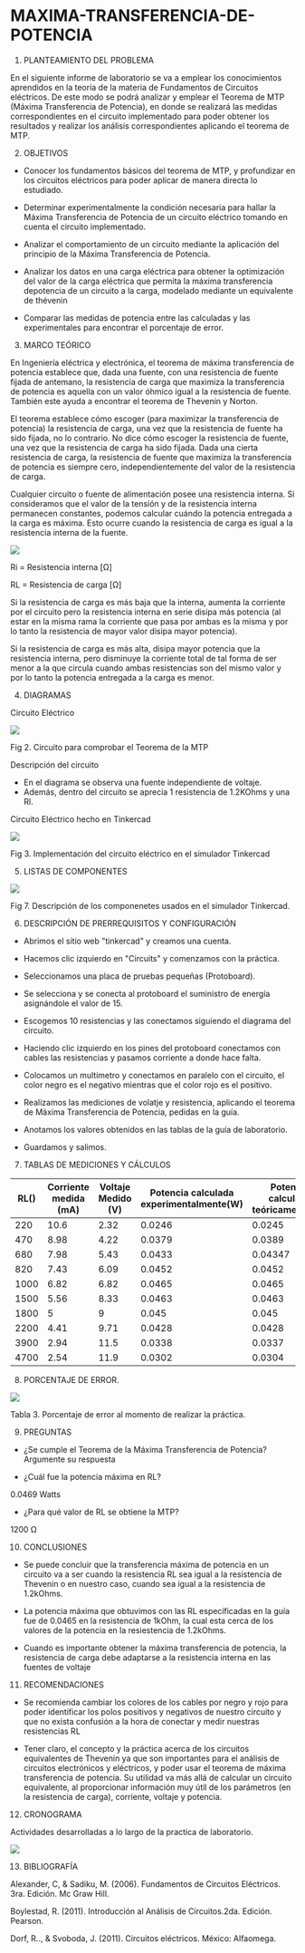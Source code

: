 # MAXIMA-TRANSFERENCIA-DE-POTENCIA

1. PLANTEAMIENTO DEL PROBLEMA 

En el siguiente informe de laboratorio se va a emplear los conocimientos aprendidos en la teoría de la materia de Fundamentos de Circuitos eléctricos. De este modo se podrá analizar y emplear el Teorema de MTP (Máxima Transferencia de Potencia), en donde se realizará las medidas correspondientes en el circuito implementado para poder obtener los resultados y realizar los análisis correspondientes aplicando el teorema de MTP.

2. OBJETIVOS

* Conocer los fundamentos básicos del teorema de MTP, y profundizar en los circuitos eléctricos para poder aplicar de manera directa lo estudiado.

* Determinar experimentalmente la condición necesaria para hallar la Máxima Transferencia de Potencia de un circuito eléctrico tomando en cuenta el circuito implementado.

* Analizar el comportamiento de un circuito mediante la aplicación del principio de la Máxima Transferencia de Potencia.

* Analizar los datos en una carga eléctrica para obtener la optimización del valor de la carga eléctrica que permita la máxima transferencia   depotencia de un circuito a la carga, modelado mediante un equivalente de thévenin

* Comparar las medidas de potencia entre las calculadas y las experimentales para encontrar el porcentaje de error. 

3. MARCO TEÓRICO 

En Ingeniería eléctrica y electrónica, el teorema de máxima transferencia de potencia establece que, dada una fuente, con una resistencia de fuente fijada de antemano, la resistencia de carga que maximiza la transferencia de potencia es aquella con un valor óhmico igual a la resistencia de fuente. También este ayuda a encontrar el teorema de Thevenin y Norton.

El teorema establece cómo escoger (para maximizar la transferencia de potencia) la resistencia de carga, una vez que la resistencia de fuente ha sido fijada, no lo contrario. No dice cómo escoger la resistencia de fuente, una vez que la resistencia de carga ha sido fijada. Dada una cierta resistencia de carga, la resistencia de fuente que maximiza la transferencia de potencia es siempre cero, independientemente del valor de la resistencia de carga.

Cualquier circuito o fuente de alimentación posee una resistencia interna. Si consideramos que el valor de la tensión y de la resistencia interna permanecen constantes, podemos calcular cuándo la potencia entregada a la carga es máxima. Esto ocurre cuando la resistencia de carga es igual a la resistencia interna de la fuente.

![](https://raw.githubusercontent.com/JavoEstevez/MAXIMA-TRANSFERENCIA-DE-POTENCIA/master/Img/transferencia.jpg)

Ri = Resistencia interna [Ω]

RL = Resistencia de carga [Ω]

Si la resistencia de carga es más baja que la interna, aumenta la corriente por el circuito pero la resistencia interna en serie disipa más potencia (al estar en la misma rama la corriente que pasa por ambas es la misma y por lo tanto la resistencia de mayor valor disipa mayor potencia).

Si la resistencia de carga es más alta, disipa mayor potencia que la resistencia interna, pero disminuye la corriente total de tal forma de ser menor a la que circula cuando ambas resistencias son del mismo valor y por lo tanto la potencia entregada a la carga es menor.

4. DIAGRAMAS

Circuito Eléctrico

![](https://github.com/JavoEstevez/MAXIMA-TRANSFERENCIA-DE-POTENCIA/blob/master/Img/Captura.JPG)

Fig 2. Circuito para comprobar el Teorema de la MTP

Descripción del circuito

* En el diagrama se observa una fuente independiente de voltaje.
* Además, dentro del circuito se aprecia 1 resistencia de 1.2KOhms y una Rl.


Circuito Eléctrico hecho en Tinkercad

![](https://github.com/JavoEstevez/MAXIMA-TRANSFERENCIA-DE-POTENCIA/blob/master/Img/CIRCUITO.jpg)

Fig 3. Implementación del circuito eléctrico en el simulador Tinkercad

5. LISTAS DE COMPONENTES

![](https://github.com/JavoEstevez/MAXIMA-TRANSFERENCIA-DE-POTENCIA/blob/master/Img/COMPONENTES.jpg)

Fig 7. Descripción de los componenetes usados en el simulador Tinkercad.

6. DESCRIPCIÓN DE PRERREQUISITOS Y CONFIGURACIÓN

* Abrimos el sitio web "tinkercad" y creamos una cuenta.

* Hacemos clic izquierdo en "Circuits" y comenzamos con la práctica.

* Seleccionamos una placa de pruebas pequeñas (Protoboard).

* Se selecciona y se conecta al protoboard el suministro de energía asignándole el valor de 15.

* Escogemos 10 resistencias y las conectamos siguiendo el diagrama del circuito.

* Haciendo clic izquierdo en los pines del protoboard conectamos con cables las resistencias y pasamos corriente a donde hace falta.

* Colocamos un multímetro y conectamos en paralelo con el circuito, el color negro es el negativo mientras que el color rojo es el positivo.

* Realizamos las mediciones de volatje y resistencia, aplicando el teorema de Máxima Transferencia de Potencia, pedidas en la guía.

* Anotamos los valores obtenidos en las tablas de la guía de laboratorio.

* Guardamos y salimos.

7. TABLAS DE MEDICIONES Y CÁLCULOS 

| RL()| Corriente medida (mA) | Voltaje Medido (V)| Potencia calculada experimentalmente(W)|Potencia calculada teóricamente(W)| 
| --    |                 ---- |-------------             |----------------      |--------|
| 220 |                   10.6| 2.32    |     0.0246         | 0.0245   |
|470  |                   8.98 |4.22    |     0.0379         | 0.0389   |               
|680  |                   7.98   | 5.43 |     0.0433         | 0.04347  |        
| 820|                     7.43  | 6.09 |     0.0452         | 0.0452   |
|1000|                     6.82| 6.82   |     0.0465         | 0.0465   | 
|1500|                      5.56|8.33   |     0.0463         | 0.0463   |
|1800|                       5| 9       |     0.045          | 0.045    |
|2200|                     4.41| 9.71   |     0.0428         | 0.0428   | 
|3900|                      2.94| 11.5  |     0.0338         | 0.0337   | 
|4700|                      2.54|11.9   |     0.0302         | 0.0304   | 

8. PORCENTAJE DE ERROR.

![](https://raw.githubusercontent.com/JavoEstevez/MAXIMA-TRANSFERENCIA-DE-POTENCIA/master/Img/1234.JPG)

Tabla 3. Porcentaje de error al momento de realizar la práctica.

9. PREGUNTAS

* ¿Se cumple el Teorema de la Máxima Transferencia de Potencia? Argumente su
respuesta



* ¿Cuál fue la potencia máxima en RL? 

0.0469 Watts

*  ¿Para qué valor de RL se obtiene la MTP? 

1200 Ω

10. CONCLUSIONES 

* Se puede concluir que la transferencia máxima de potencia en un circuito va a ser cuando la resistencia RL sea igual a la resistencia de Thevenin o en nuestro caso, cuando sea igual a la resistencia de 1.2kOhms. 

* La potencia máxima que obtuvimos con las RL específicadas en la guía fue de 0.0465 en la resistencia de 1kOhm, la cual esta cerca de los valores de la potencia en la resiestencia de 1.2kOhms.

* Cuando es importante obtener la máxima transferencia de potencia, la resistencia de carga debe adaptarse a la resistencia interna en las fuentes de voltaje


 
11. RECOMENDACIONES 

* Se recomienda cambiar los colores de los cables por negro y rojo para poder identificar los polos positivos y negativos de nuestro circuito y que no exista confusión a la hora de conectar y medir nuestras resistencias RL 

* Tener claro, el concepto y la práctica acerca de  los circuitos equivalentes de Thevenin ya que son importantes para el análisis de circuitos electrónicos y eléctricos, y poder usar el teorema de máxima transferencia de potencia. Su utilidad va más allá de  calcular un circuito equivalente, al proporcionar información muy útil de los parámetros  (en la resistencia de carga), corriente, voltaje y potencia.

12. CRONOGRAMA

Actividades desarrolladas a lo largo de la practica de laboratorio.

![](https://github.com/JavoEstevez/MAXIMA-TRANSFERENCIA-DE-POTENCIA/blob/master/Img/Cronograma.png)

13. BIBLIOGRAFÍA 

Alexander, C, & Sadiku, M. (2006). Fundamentos de Circuitos Eléctricos. 3ra. Edición. Mc Graw Hill.

Boylestad, R. (2011). Introducción al Análisis de Circuitos.2da. Edición. Pearson.

Dorf, R.., & Svoboda, J. (2011). Circuitos eléctricos. México: Alfaomega.
